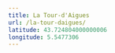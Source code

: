 ```yaml
---
title: La Tour-d'Aigues
url: /la-tour-daigues/
latitude: 43.724804000000006
longitude: 5.5477306
---
```

